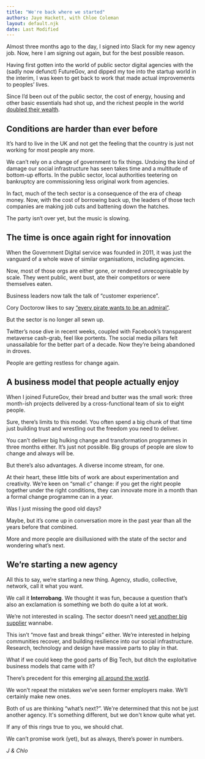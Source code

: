 ```yaml
---
title: "We're back where we started"
authors: Jaye Hackett, with Chloe Coleman
layout: default.njk
date: Last Modified
---
```


Almost three months ago to the day, I signed into Slack for my new agency job.
Now, here I am signing out again, but for the best possible reason.

Having first gotten into the world of public sector digital agencies with the (sadly now defunct) FutureGov, and dipped my toe into the startup world in the interim, I was keen to get back to work that made actual improvements to peoples’ lives.

Since I’d been out of the public sector, the cost of energy, housing and other basic essentials had shot up, and the richest people in the world [doubled their wealth](https://www.cbsnews.com/news/billionaire-wealth-covid-pandemic-12-trillion-jeff-bezos-wealth-tax/).

## Conditions are harder than ever before

It’s hard to live in the UK and not get the feeling that the country is just not working for most people any more.

We can’t rely on a change of government to fix things. Undoing the kind of damage our social infrastructure has seen takes time and a multitude of bottom-up efforts.
In the public sector, local authorities teetering on bankruptcy are commissioning less original work from agencies.

In fact, much of the tech sector is a consequence of the era of cheap money. Now, with the cost of borrowing back up, the leaders of those tech companies are making job cuts and battening down the hatches.

The party isn‘t over yet, but the music is slowing.

## The time is once again right for innovation

When the Government Digital service was founded in 2011, it was just the vanguard of a whole wave of similar organisations, including agencies.

Now, most of those orgs are either gone, or rendered unrecognisable by scale. They went public, went bust, ate their competitors or were themselves eaten.

Business leaders now talk the talk of “customer experience”.

Cory Doctorow likes to say [“every pirate wants to be an admiral”](https://www.theguardian.com/commentisfree/video/2011/may/30/internet-piracy-cory-doctorow).

But the sector is no longer all sewn up.

Twitter’s nose dive in recent weeks, coupled with Facebook’s transparent metaverse cash-grab, feel like portents. The social media pillars felt unassailable for the better part of a decade. Now they’re being abandoned in droves.

People are getting restless for change again.

## A business model that people actually enjoy

When I joined FutureGov, their bread and butter was the small work: three month-ish projects delivered by a cross-functional team of six to eight people.

Sure, there’s limits to this model. You often spend a big chunk of that time just building trust and wrestling out the freedom you need to deliver.

You can’t deliver big hulking change and transformation programmes in three months either. It’s just not possible. Big groups of people are slow to change and always will be.

But there’s also advantages. A diverse income stream, for one.

At their heart, these little bits of work are about experimentation and creativity. We’re keen on “small c” change: if you get the right people together under the right conditions, they can innovate more in a month than a formal change programme can in a year.

Was I just missing the good old days?

Maybe, but it’s come up in conversation more in the past year than all the years before that combined.

More and more people are disillusioned with the state of the sector and wondering what’s next.

## We’re starting a new agency

All this to say, we’re starting a new thing. Agency, studio, collective, network, call it what you want.

We call it **Interrobang**. We thought it was fun, because a question that’s also an exclamation is something we both do quite a lot at work.

We’re not interested in scaling. The sector doesn’t need [yet another big supplier](https://www.tussell.com/insights/uk-government-strategic-suppliers%23Profiles&sa=D) wannabe.

This isn’t “move fast and break things” either. We’re interested in helping communities recover, and building resilience into our social infrastructure. Research, technology and design have massive parts to play in that.

What if we could keep the good parts of Big Tech, but ditch the exploitative business models that came with it?

There’s precedent for this emerging [all around the world](https://drivers.coop).

We won’t repeat the mistakes we’ve seen former employers make. We’ll certainly make new ones.

Both of us are thinking “what’s next?”. We're determined that this not be just another agency. It's something different, but we don't know quite what yet.

If any of this rings true to you, we should chat.

We can’t promise work (yet), but as always, there’s power in numbers.

_J & Chlo_
